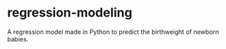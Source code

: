 # regression-modeling
A regression model made in Python to predict the birthweight of newborn babies.
